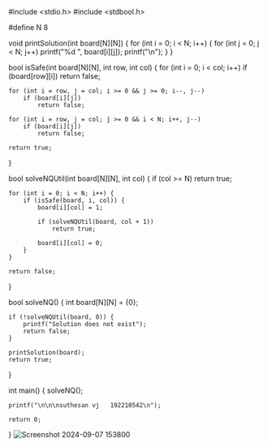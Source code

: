 #include <stdio.h>
#include <stdbool.h>

#define N 8

void printSolution(int board[N][N]) {
    for (int i = 0; i < N; i++) {
        for (int j = 0; j < N; j++)
            printf("%d ", board[i][j]);
        printf("\n");
    }
}

bool isSafe(int board[N][N], int row, int col) {
    for (int i = 0; i < col; i++)
        if (board[row][i])
            return false;

    for (int i = row, j = col; i >= 0 && j >= 0; i--, j--)
        if (board[i][j])
            return false;

    for (int i = row, j = col; j >= 0 && i < N; i++, j--)
        if (board[i][j])
            return false;

    return true;
}

bool solveNQUtil(int board[N][N], int col) {
    if (col >= N)
        return true;

    for (int i = 0; i < N; i++) {
        if (isSafe(board, i, col)) {
            board[i][col] = 1;

            if (solveNQUtil(board, col + 1))
                return true;

            board[i][col] = 0;
        }
    }

    return false;
}

bool solveNQ() {
    int board[N][N] = {0};

    if (!solveNQUtil(board, 0)) {
        printf("Solution does not exist");
        return false;
    }

    printSolution(board);
    return true;
}

int main() {
    solveNQ();

    printf("\n\n\nsuthesan vj   192210542\n");

    return 0;
}
![Screenshot 2024-09-07 153800](https://github.com/user-attachments/assets/d1803c3a-64b3-451b-b0e0-ea8071dd7a25)
